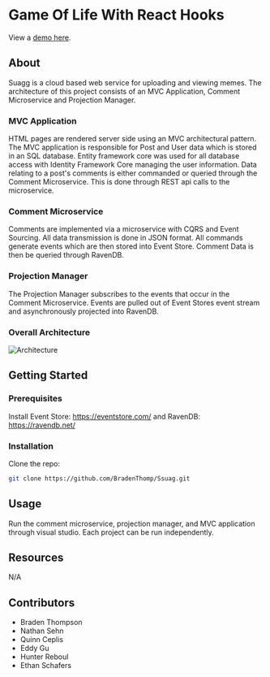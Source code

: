 # Game Of Life With React Hooks
View a [demo here](https://www.youtube.com/watch?v=sOicMZzA3E8 "Ssuag").

## About
Suagg is a cloud based web service for uploading and viewing memes.  The architecture of this project consists of an MVC Application, Comment Microservice and Projection Manager.

### MVC Application

HTML pages are rendered server side using an MVC architectural pattern.  The MVC application is responsible for Post and User data which is stored in an SQL database.  Entity framework core was used for all database access with Identity Framework Core managing the user information.  Data relating to a post's comments is either commanded or queried through the Comment Microservice.  This is done through REST api calls to the microservice.

### Comment Microservice

Comments are implemented via a microservice with CQRS and Event Sourcing.  All data transmission is done in JSON format. All commands generate events which are then stored into Event Store.  Comment Data is then be queried through RavenDB.

### Projection Manager

The Projection Manager subscribes to the events that occur in the Comment Microservice.  Events are pulled out of Event Stores event stream and asynchronously projected into RavenDB.

### Overall Architecture

![Architecture](https://user-images.githubusercontent.com/43660365/79053727-a1845200-7bfc-11ea-8f20-6594489f537c.jpg)

## Getting Started
### Prerequisites
Install Event Store: https://eventstore.com/ and RavenDB: https://ravendb.net/

### Installation
Clone the repo:
```bash
git clone https://github.com/BradenThomp/Ssuag.git
```

## Usage
Run the comment microservice, projection manager, and MVC application through visual studio.  Each project can be run independently.

## Resources
N/A

## Contributors
* Braden Thompson
* Nathan Sehn
* Quinn Ceplis
* Eddy Gu
* Hunter Reboul
* Ethan Schafers
